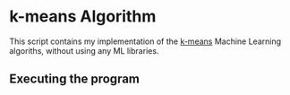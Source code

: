 # k-means Algorithm
This script contains my implementation of the [k-means](https://en.wikipedia.org/wiki/K-means_clustering) Machine Learning algoriths, without using any ML libraries.

## Executing the program

